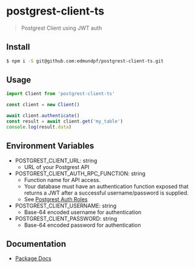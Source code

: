 # postgrest-client-ts

> Postgrest Client using JWT auth

## Install

```bash
$ npm i -S git@github.com:edmundpf/postgrest-client-ts.git
```

## Usage

```javascript
import Client from 'postgrest-client-ts'

const client = new Client()

await client.authenticate()
const result = await client.get('my_table')
console.log(result.data)
```

## Environment Variables

- POSTGREST_CLIENT_URL: string
  - URL of your Postgrest API
- POSTGREST_CLIENT_AUTH_RPC_FUNCTION: string
  - Function name for API access.
  - Your database must have an authentication function exposed that returns a JWT after a successful username/password is supplied.
  - See [Postgrest Auth Roles](https://postgrest.org/en/v4.1/auth.html)
- POSTGREST_CLIENT_USERNAME: string
  - Base-64 encoded username for authentication
- POSTGREST_CLIENT_PASSWORD: string
  - Base-64 encoded password for authentication

## Documentation

- [Package Docs](/docs)
